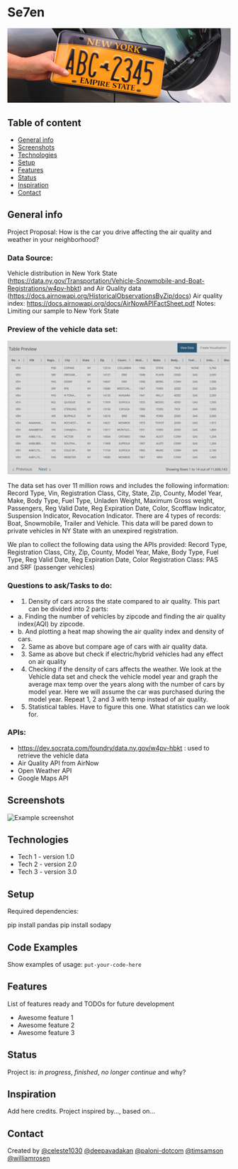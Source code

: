 # Se7en

![NY plate](https://github.com/paloni-dotcom/Se7en/blob/main/Images/renew_registration_hero.jpg?raw=true)

## Table of content
* [General info](#general-info)
* [Screenshots](#screenshots)
* [Technologies](#technologies)
* [Setup](#setup)
* [Features](#features)
* [Status](#status)
* [Inspiration](#inspiration)
* [Contact](#contact)

## General info
Project Proposal: How is the car you drive affecting the air quality and weather in your neighborhood?


### Data Source: 
Vehicle distribution in New York State (https://data.ny.gov/Transportation/Vehicle-Snowmobile-and-Boat-Registrations/w4pv-hbkt) and Air Quality data (https://docs.airnowapi.org/HistoricalObservationsByZip/docs)
Air quality index: https://docs.airnowapi.org/docs/AirNowAPIFactSheet.pdf
Notes: Limiting our sample to New York State

### Preview of the vehicle data set:

![alt text](https://github.com/paloni-dotcom/Se7en/blob/main/Images/sampletabledata.png)

The data set has over 11 million rows and includes the following information:
Record Type, Vin, Registration Class, City, State, Zip, County, Model Year, Make, Body Type, Fuel Type, Unladen Weight, Maximum Gross weight, Passengers, Reg Valid Date, Reg Expiration Date, Color, Scofflaw Indicator, Suspension Indicator, Revocation Indicator.
There are 4 types of records: Boat, Snowmobile, Trailer and Vehicle.
This data will be pared down to private vehicles in NY State with an unexpired registration.
    
We plan to collect the following data using the APIs provided:
Record Type, Registration Class, City, Zip, County, Model Year, Make, Body Type, Fuel Type, Reg Valid Date, Reg Expiration Date, Color
Registration Class: PAS and SRF (passenger vehicles)


### Questions to ask/Tasks to do:
* 1. Density of cars across the state compared to air quality. 
This part can be divided into 2 parts: 
* a.	Finding the number of vehicles by zipcode and finding the air quality index(AQI) by zipcode. 
* b.	And plotting a heat map showing the air quality index and density of cars.
* 2.	Same as above but compare age of cars with air quality data. 
* 3.	Same as above but check if electric/hybrid vehicles had any effect on air quality
* 4.	Checking if the density of cars affects the weather. We look at the Vehicle data set and check the vehicle model year and graph the average max temp over the years along with the number of cars by model year. Here we will assume the car was purchased during the model year. Repeat 1, 2 and 3 with temp instead of air quality. 
* 5.	Statistical tables. Have to figure this one. What statistics can we look for.

### APIs:
* https://dev.socrata.com/foundry/data.ny.gov/w4pv-hbkt : used to retrieve the vehicle data
* Air Quality API from AirNow
*  Open Weather API
* Google Maps API

    

## Screenshots
![Example screenshot](./img/screenshot.png)

## Technologies
* Tech 1 - version 1.0
* Tech 2 - version 2.0
* Tech 3 - version 3.0

## Setup
Required dependencies:

pip install pandas
pip install sodapy

## Code Examples
Show examples of usage:
`put-your-code-here`

## Features
List of features ready and TODOs for future development
* Awesome feature 1
* Awesome feature 2
* Awesome feature 3


## Status
Project is: _in progress_, _finished_, _no longer continue_ and why?

## Inspiration
Add here credits. Project inspired by..., based on...

## Contact
Created by 
[@celeste1030](https://github.com/) 
[@deepavadakan](https://github.com/) 
[@paloni-dotcom](https://github.com/) 
[@timsamson](https://github.com/) 
[@williamrosen](https://github.com/) 